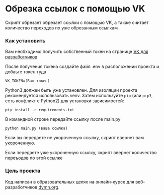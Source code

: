 # Обрезка ссылок с помощью VK

Скрипт обрезает обрезает ссылки с помощью VK, а также считает количество переходов по уже обрезанным ссылкам 

### Как установить
Вам необходимо получить собственный токен на странице [VK для разработчиков](https://dev.vk.com/ru)

После получения токена создайте файл .env в расположении проекта и добаьте токен туда 

```
VK_TOKEN=(Ваш токен)
```

Python3 должен быть уже установлен.
Для изоляции проекта рекомендуется использовать venv.
Затем используйте `pip` (или `pip3`, есть конфликт с Python2) для установки зависимостей:
```
pip install -r requirements.txt
```


В командной строке передайте ссылку после main.py
```
python main.py (ваша ссылка)
```
Если вы передаете не укороченную ссылку, скрипт ввернет вам укороченную.

Если передаете уже укороченную ссылку, скрипт ввернет количество переъодов по этой ссылке 



### Цель проекта

Код написан в образовательных целях на онлайн-курсе для веб-разработчиков [dvmn.org](https://dvmn.org/).
